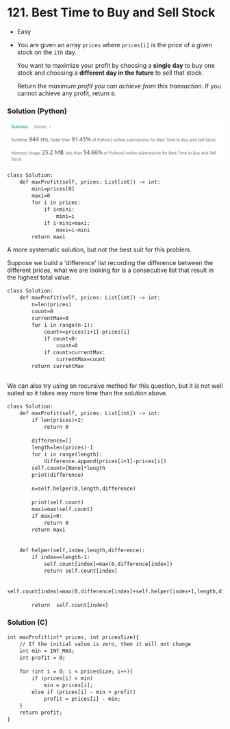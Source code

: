# 121. Best Time to Buy and Sell Stock

* Easy
*   You are given an array `prices` where `prices[i]` is the price of a given stock on the `ith` day.

    You want to maximize your profit by choosing a **single day** to buy one stock and choosing a **different day in the future** to sell that stock.

    Return _the maximum profit you can achieve from this transaction_. If you cannot achieve any profit, return `0`.

### Solution (Python)

![](<../../.gitbook/assets/image (8) (1) (1) (1) (1) (1) (1) (1) (1) (1) (1).png>)

```
class Solution:
    def maxProfit(self, prices: List[int]) -> int:
        mini=prices[0]
        maxi=0
        for i in prices:
            if i<mini:
                mini=i
            if i-mini>maxi:
                maxi=i-mini
        return maxi
```

A more systematic solution, but not the best suit for this problem.

Suppose we build a 'difference' list recording the difference between the different prices, what we are looking for is a consecutive list that result in the highest total value.&#x20;

```
class Solution:
    def maxProfit(self, prices: List[int]) -> int:
        n=len(prices)
        count=0
        currentMax=0
        for i in range(n-1):
            count+=prices[i+1]-prices[i]
            if count<0:
                count=0
            if count>currentMax:
                currentMax=count
        return currentMax
        
```

We can also try using an recursive method for this question, but it is not well suited so it takes way more time than the solution above.&#x20;

```
class Solution:
    def maxProfit(self, prices: List[int]) -> int:
        if len(prices)<2:
            return 0
        
        difference=[]
        length=len(prices)-1
        for i in range(length):
            difference.append(prices[i+1]-prices[i])
        self.count=[None]*length
        print(difference)
        
        n=self.helper(0,length,difference)

        print(self.count)
        maxi=max(self.count)                
        if maxi<0:
            return 0
        return maxi

        
    def helper(self,index,length,difference):
        if index==length-1:
            self.count[index]=max(0,difference[index])
            return self.count[index]
        
        self.count[index]=max(0,difference[index]+self.helper(index+1,length,difference))
        
        return  self.count[index]
```

### Solution (C)

```
int maxProfit(int* prices, int pricesSize){
	// If the initial value is zero, then it will not change
    int min = INT_MAX;
    int profit = 0;
    
    for (int i = 0; i < pricesSize; i++){
        if (prices[i] < min)
            min = prices[i];
        else if (prices[i] - min > profit)
            profit = prices[i] - min;
    }
    return profit;
}
```
